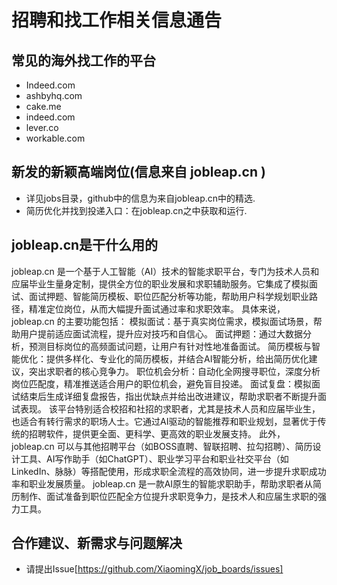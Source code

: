 # 招聘和找工作相关信息通告
## 常见的海外找工作的平台
 - Indeed.com
 - ashbyhq.com
 - cake.me
 - indeed.com
 - lever.co
 - workable.com


## 新发的新颖高端岗位(信息来自 jobleap.cn )
 - 详见jobs目录，github中的信息为来自jobleap.cn中的精选.
 - 简历优化并找到投递入口：在jobleap.cn之中获取和运行.


## jobleap.cn是干什么用的
jobleap.cn 是一个基于人工智能（AI）技术的智能求职平台，专门为技术人员和应届毕业生量身定制，提供全方位的职业发展和求职辅助服务。它集成了模拟面试、面试押题、智能简历模板、职位匹配分析等功能，帮助用户科学规划职业路径，精准定位岗位，从而大幅提升面试通过率和求职效率。
具体来说，jobleap.cn 的主要功能包括：
模拟面试：基于真实岗位需求，模拟面试场景，帮助用户提前适应面试流程，提升应对技巧和自信心。
面试押题：通过大数据分析，预测目标岗位的高频面试问题，让用户有针对性地准备面试。
简历模板与智能优化：提供多样化、专业化的简历模板，并结合AI智能分析，给出简历优化建议，突出求职者的核心竞争力。
职位机会分析：自动化全网搜寻职位，深度分析岗位匹配度，精准推送适合用户的职位机会，避免盲目投递。
面试复盘：模拟面试结束后生成详细复盘报告，指出优缺点并给出改进建议，帮助求职者不断提升面试表现。
该平台特别适合校招和社招的求职者，尤其是技术人员和应届毕业生，也适合有转行需求的职场人士。它通过AI驱动的智能推荐和职业规划，显著优于传统的招聘软件，提供更全面、更科学、更高效的职业发展支持。
此外，jobleap.cn 可以与其他招聘平台（如BOSS直聘、智联招聘、拉勾招聘）、简历设计工具、AI写作助手（如ChatGPT）、职业学习平台和职业社交平台（如LinkedIn、脉脉）等搭配使用，形成求职全流程的高效协同，进一步提升求职成功率和职业发展质量。
jobleap.cn 是一款AI原生的智能求职助手，帮助求职者从简历制作、面试准备到职位匹配全方位提升求职竞争力，是技术人和应届生求职的强力工具。

## 合作建议、新需求与问题解决
 - 请提出Issue[https://github.com/XiaomingX/job_boards/issues]

